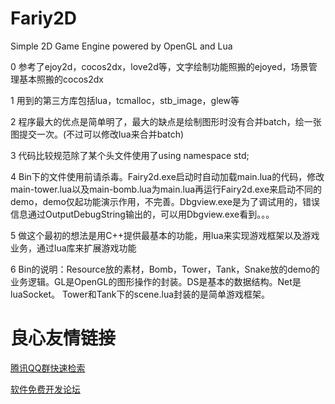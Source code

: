 # Fariy2D
Simple 2D Game Engine powered by OpenGL and Lua



0 参考了ejoy2d，cocos2dx，love2d等，文字绘制功能照搬的ejoyed，场景管理基本照搬的cocos2dx

1 用到的第三方库包括lua，tcmalloc，stb_image，glew等

2 程序最大的优点是简单明了，最大的缺点是绘制图形时没有合并batch，绘一张图提交一次。(不过可以修改lua来合并batch)

3 代码比较规范除了某个头文件使用了using namespace std;

4 Bin下的文件使用前请杀毒。Fairy2d.exe启动时自动加载main.lua的代码，修改main-tower.lua以及main-bomb.lua为main.lua再运行Fairy2d.exe来启动不同的demo，demo仅起功能演示作用，不完善。Dbgview.exe是为了调试用的，错误信息通过OutputDebugString输出的，可以用Dbgview.exe看到。。。

5 做这个最初的想法是用C++提供最基本的功能，用lua来实现游戏框架以及游戏业务，通过lua库来扩展游戏功能

6 Bin的说明：Resource放的素材，Bomb，Tower，Tank，Snake放的demo的业务逻辑。GL是OpenGL的图形操作的封装。DS是基本的数据结构。Net是luaSocket。 Tower和Tank下的scene.lua封装的是简单游戏框架。

 # 良心友情链接

[腾讯QQ群快速检索](http://u.720life.cn/s/8cf73f7c)

[软件免费开发论坛](http://u.720life.cn/s/bbb01dc0)